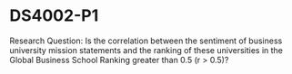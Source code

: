 # DS4002-P1

Research Question: Is the correlation between the sentiment of business university mission statements and the ranking of these universities in the Global Business School Ranking greater than 0.5 (r > 0.5)?
